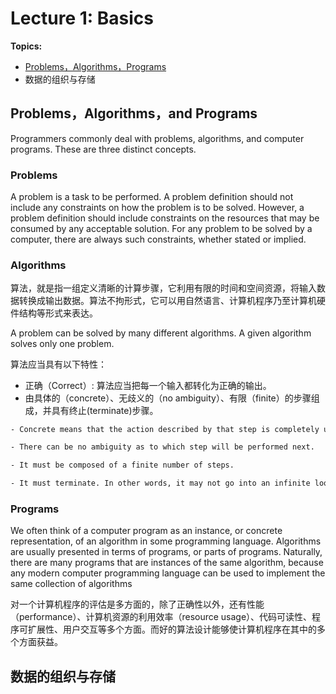 # Lecture 1: Basics

**Topics:**

- [Problems，Algorithms，Programs](#PAP20231101)
- 数据的组织与存储

<a name = "PAP20231101">
  
## Problems，Algorithms，and Programs 

Programmers commonly deal with problems, algorithms, and computer programs. These are three distinct concepts.

### Problems

A problem is a task to be performed. A problem definition should not include any constraints on how the problem is to be solved. However, a problem definition should include constraints on the resources that may be consumed by any acceptable solution. For any problem to be solved by a computer, there are always such constraints, whether stated or implied.

### Algorithms

算法，就是指一组定义清晰的计算步骤，它利用有限的时间和空间资源，将输入数据转换成输出数据。算法不拘形式，它可以用自然语言、计算机程序乃至计算机硬件结构等形式来表达。

A problem can be solved by many different algorithms. A given algorithm solves only one problem.

算法应当具有以下特性：

- 正确（Correct）: 算法应当把每一个输入都转化为正确的输出。
- 由具体的（concrete）、无歧义的（no ambiguity）、有限（finite）的步骤组成，并具有终止(terminate)步骤。
  
```html
- Concrete means that the action described by that step is completely understood — and doable — by the person or machine that must perform the algorithm. Each step must also be doable in a finite amount of time. 

- There can be no ambiguity as to which step will be performed next. 

- It must be composed of a finite number of steps.

- It must terminate. In other words, it may not go into an infinite loop.
```

### Programs

We often think of a computer program as an instance, or concrete representation, of an algorithm in some programming language. Algorithms are usually presented in terms of programs, or parts of programs. Naturally, there are many programs that are instances of the same algorithm, because any modern computer programming language can be used to implement the same collection of algorithms

对一个计算机程序的评估是多方面的，除了正确性以外，还有性能（performance）、计算机资源的利用效率（resource usage）、代码可读性、程序可扩展性、用户交互等多个方面。而好的算法设计能够使计算机程序在其中的多个方面获益。

## 数据的组织与存储

